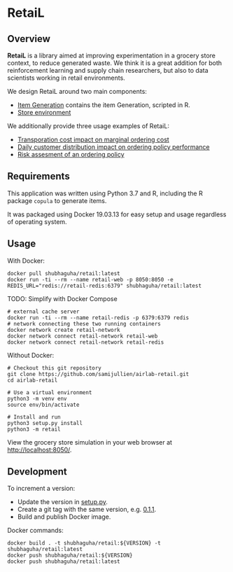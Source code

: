 # RetaiL

## Overview

__RetaiL__ is a library aimed at improving experimentation in a grocery store context, to reduce generated waste. We think it is a great addition for both reinforcement learning and supply chain researchers, but also to data scientists working in retail environments.

We design RetaiL around two main components: 

 * [Item Generation](https://github.com/samijullien/airlab-retail/tree/master/retail/item_generation) contains the item Generation, scripted in R.
 * [Store environment](https://github.com/samijullien/airlab-retail/tree/master/retail/retail.py) 

We additionally provide three usage examples of RetaiL:

 * [Transporation cost impact on marginal ordering cost](Transportation_cost.ipynb)
 * [Daily customer distribution impact on ordering policy performance](Intraday_dist_impact.ipynb)
 * [Risk assesment of an ordering policy](cvar_computation.ipynb)

## Requirements

This application was written using Python 3.7 and R, including the R package `copula` to generate items.

It was packaged using Docker 19.03.13 for easy setup and usage regardless of operating system.

## Usage

With Docker:

	docker pull shubhaguha/retail:latest
	docker run -ti --rm --name retail-web -p 8050:8050 -e REDIS_URL="redis://retail-redis:6379" shubhaguha/retail:latest

TODO: Simplify with Docker Compose

	# external cache server
	docker run -ti --rm --name retail-redis -p 6379:6379 redis
	# network connecting these two running containers
	docker network create retail-network
	docker network connect retail-network retail-web
	docker network connect retail-network retail-redis

Without Docker:

	# Checkout this git repository
	git clone https://github.com/samijullien/airlab-retail.git
	cd airlab-retail

	# Use a virtual environment
	python3 -m venv env
	source env/bin/activate

	# Install and run
	python3 setup.py install
	python3 -m retail

View the grocery store simulation in your web browser at <http://localhost:8050/>.

## Development

To increment a version:

- Update the version in [setup.py](setup.py).
- Create a git tag with the same version, e.g. [0.1.1](https://github.com/samijullien/airlab-retail/releases/tag/0.1.1).
- Build and publish Docker image.

Docker commands:

	docker build . -t shubhaguha/retail:${VERSION} -t shubhaguha/retail:latest
	docker push shubhaguha/retail:${VERSION}
	docker push shubhaguha/retail:latest

